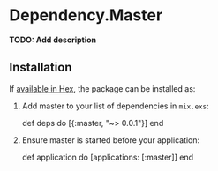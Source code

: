 # Dependency.Master

**TODO: Add description**

## Installation

If [available in Hex](https://hex.pm/docs/publish), the package can be installed as:

  1. Add master to your list of dependencies in `mix.exs`:

        def deps do
          [{:master, "~> 0.0.1"}]
        end

  2. Ensure master is started before your application:

        def application do
          [applications: [:master]]
        end

